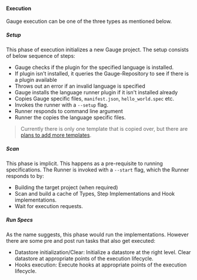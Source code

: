 #### Execution

Gauge execution can be one of the three types as mentioned below.

##### Setup
This phase of execution initializes a new Gauge project. The setup consists of below sequence of steps:
- Gauge checks if the plugin for the specified language is installed.
- If plugin isn't installed, it queries the Gauge-Repository to see if there is a plugin available
- Throws out an error if an invalid language is specified
- Gauge installs the language runner plugin if it isn't installed already
- Copies Gauge specific files, `manifest.json`, `hello_world.spec` etc.
- Invokes the runner with a `--setup` flag.
- Runner responds to command line argument
- Runner the copies the language specific files.

> Currently there is only one template that is copied over, but there are [plans to add more templates](https://github.com/getgauge/gauge/issues/89).

##### Scan
This phase is implicit. This happens as a pre-requisite to running specifications. The Runner is invoked with a `--start` flag, which the Runner responds to by:
- Building the target project (when required)
- Scan and build a cache of Types, Step Implementations and Hook implementations.
- Wait for execution requests.

##### Run Specs
As the name suggests, this phase would run the implementations. However there are some pre and post run tasks that also get executed:
- Datastore initialization/Clear: Initialize a datastore at the right level. Clear datastore at appropriate points of the execution lifecycle.
- Hooks execution: Execute hooks at appropriate points of the execution lifecycle.
